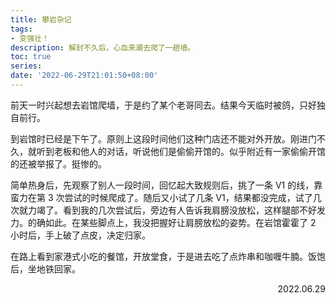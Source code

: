 ```yaml
---
title: 攀岩杂记
tags:
- 变强壮！
description: 解封不久后，心血来潮去爬了一趟墙。
toc: true
series:
date: '2022-06-29T21:01:50+08:00'
---
```




前天一时兴起想去岩馆爬墙，于是约了某个老哥同去。结果今天临时被鸽，只好独自前行。

到岩馆时已经是下午了。原则上这段时间他们这种门店还不能对外开放。刚进门不久，就听到老板和他人的对话，听说他们是偷偷开馆的。似乎附近有一家偷偷开馆的还被举报了。挺惨的。

简单热身后，先观察了别人一段时间，回忆起大致规则后，挑了一条 V1 的线，靠蛮力在第 3 次尝试的时候爬成了。随后又小试了几条 V1，结果都没完成，试了几次就力竭了。看到我的几次尝试后，旁边有人告诉我肩膀没放松，这样腿部不好发力。的确如此。在某些脚点上，我没把握好让肩膀放松的姿势。在岩馆霍霍了 2 小时后，手上破了点皮，决定归家。
　

在路上看到家港式小吃的餐馆，开放堂食，于是进去吃了点炸串和咖喱牛腩。饭饱后，坐地铁回家。

<p align="right">2022.06.29</p>

